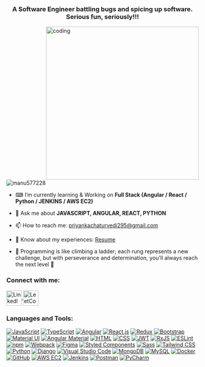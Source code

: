 <h3 align="center">A Software Engineer battling bugs and spicing up software. Serious fun, seriously!!!  </h3>

<img align="right" alt="coding" width="400" src="https://media1.giphy.com/media/2IudUHdI075HL02Pkk/giphy.gif?cid=ecf05e47ycgioqq4tc74brqnbghxzue4rd3cu4h83d2b21aw&ep=v1_gifs_search&rid=giphy.gif&ct=g">

<p align="left"> <img src="https://komarev.com/ghpvc/?username=manu577228&label=Profile%20views&color=0e75b6&style=flat" alt="manu577228" /> </p>

- ⌨ I’m currently learning & Working on **Full Stack (Angular / React / Python / JENKINS / AWS EC2)**

- 💬 Ask me about **JAVASCRIPT, ANGULAR, REACT, PYTHON**

- 📫 How to reach me: [priyankachaturvedi295@gmail.com](mailto:priyankachaturvedi295@gmail.com)

- 📄 Know about my experiences: [Resume](https://docs.google.com/document/d/1rcd--mnh5XVb0ruYFzvryaE8aHGs-44ZFdbWd5eSquQ/view#heading=h.fahrd6x9tld3)

- 🌟 Programming is like climbing a ladder; each rung represents a new challenge, but with perseverance and determination, you'll always reach the next level 🚀

<h3 align="left">Connect with me:</h3>
<p align="left">
  <a href="https://www.linkedin.com/in/priyankachaturvedi11/" target="_blank">
    <img align="center" src="https://raw.githubusercontent.com/rahuldkjain/github-profile-readme-generator/master/src/images/icons/Social/linked-in-alt.svg" alt="LinkedIn" height="40" width="40" />
  </a>
  <a href="https://leetcode.com/u/priyanka_2611" target="_blank">
    <img align="center" src="https://raw.githubusercontent.com/rahuldkjain/github-profile-readme-generator/master/src/images/icons/Social/leet-code.svg" alt="LeetCode" height="40" width="40" />
  </a>
</p>


<h3 align="left">Languages and Tools:</h3>

[![JavaScript](https://img.shields.io/badge/javascript-%23323330.svg?style=for-the-badge&logo=javascript&logoColor=%23F7DF1E)](https://developer.mozilla.org/en-US/docs/Web/JavaScript)
[![TypeScript](https://img.shields.io/badge/typescript-%23007ACC.svg?style=for-the-badge&logo=typescript&logoColor=white)](https://www.typescriptlang.org/)
[![Angular](https://img.shields.io/badge/angular-%23DD0031.svg?style=for-the-badge&logo=angular&logoColor=white)](https://angular.io/)
[![React.js](https://img.shields.io/badge/react-%2320232a.svg?style=for-the-badge&logo=react&logoColor=%2361DAFB)](https://reactjs.org/)
[![Redux](https://img.shields.io/badge/redux-%23593d88.svg?style=for-the-badge&logo=redux&logoColor=white)](https://redux.js.org/)
[![Bootstrap](https://img.shields.io/badge/Bootstrap-%23563D7C.svg?style=for-the-badge&logo=bootstrap&logoColor=white)](https://getbootstrap.com/)
[![Material UI](https://img.shields.io/badge/Material_UI-%230081CB.svg?style=for-the-badge&logo=material-ui&logoColor=white)](https://material-ui.com/)
[![Angular Material](https://img.shields.io/badge/Angular_Material-%230057A9.svg?style=for-the-badge&logo=angular&logoColor=white)](https://material.angular.io/)
[![HTML](https://img.shields.io/badge/HTML-%23E34F26.svg?style=for-the-badge&logo=html5&logoColor=white)](https://developer.mozilla.org/en-US/docs/Web/HTML)
[![CSS](https://img.shields.io/badge/CSS-%231572B6.svg?style=for-the-badge&logo=css3&logoColor=white)](https://developer.mozilla.org/en-US/docs/Web/CSS)
[![JWT](https://img.shields.io/badge/JWT-black?style=for-the-badge&logo=JSON%20web%20tokens)](https://jwt.io/)
[![RxJS](https://img.shields.io/badge/RxJS-%23B7178C.svg?style=for-the-badge&logo=rxjs&logoColor=white)](https://rxjs.dev/)
[![ESLint](https://img.shields.io/badge/ESLint-4B3263?style=for-the-badge&logo=eslint&logoColor=white)](https://eslint.org/)
[![npm](https://img.shields.io/badge/npm-%23000000.svg?style=for-the-badge&logo=npm&logoColor=white)](https://www.npmjs.com/)
[![Webpack](https://img.shields.io/badge/Webpack-%238DD6F9.svg?style=for-the-badge&logo=webpack&logoColor=black)](https://webpack.js.org/)
[![Figma](https://img.shields.io/badge/figma-%23F24E1E.svg?style=for-the-badge&logo=figma&logoColor=white)](https://www.figma.com/)
[![Styled Components](https://img.shields.io/badge/styled--components-DB7093?style=for-the-badge&logo=styled-components&logoColor=white)](https://styled-components.com/)
[![Sass](https://img.shields.io/badge/SASS-hotpink.svg?style=for-the-badge&logo=SASS&logoColor=white)](https://sass-lang.com/)
[![Tailwind CSS](https://img.shields.io/badge/Tailwind_CSS-%231a202c.svg?style=for-the-badge&logo=tailwind-css&logoColor=white)](https://tailwindcss.com/)
[![Python](https://img.shields.io/badge/python-%2314354C.svg?style=for-the-badge&logo=python&logoColor=white)](https://www.python.org/)
[![Django](https://img.shields.io/badge/django-%23092E20.svg?style=for-the-badge&logo=django&logoColor=white)](https://www.djangoproject.com/)
[![Visual Studio Code](https://img.shields.io/badge/Visual%20Studio%20Code-%23007ACC.svg?style=for-the-badge&logo=visual-studio-code&logoColor=white)](https://code.visualstudio.com/)
[![MongoDB](https://img.shields.io/badge/mongodb-%234ea94b.svg?style=for-the-badge&logo=mongodb&logoColor=white)](https://www.mongodb.com/)
[![MySQL](https://img.shields.io/badge/mysql-%2300758F.svg?style=for-the-badge&logo=mysql&logoColor=white)](https://www.mysql.com/)
[![Docker](https://img.shields.io/badge/Docker-%230db7ed.svg?style=for-the-badge&logo=docker&logoColor=white)](https://www.docker.com/)
[![GitHub](https://img.shields.io/badge/GitHub-%23121011.svg?style=for-the-badge&logo=github&logoColor=white)](https://github.com/)
[![AWS EC2](https://img.shields.io/badge/Amazon%20EC2-%23232F3E.svg?style=for-the-badge&logo=amazon-aws&logoColor=white)](https://aws.amazon.com/ec2/)
[![Jenkins](https://img.shields.io/badge/Jenkins-%23D24939.svg?style=for-the-badge&logo=jenkins&logoColor=white)](https://www.jenkins.io/)
[![Postman](https://img.shields.io/badge/Postman-FF6C37?style=for-the-badge&logo=postman&logoColor=white)](https://www.postman.com/)
[![PyCharm](https://img.shields.io/badge/PyCharm-%23000000.svg?style=for-the-badge&logo=pycharm&logoColor=white)](https://www.jetbrains.com/pycharm/)
